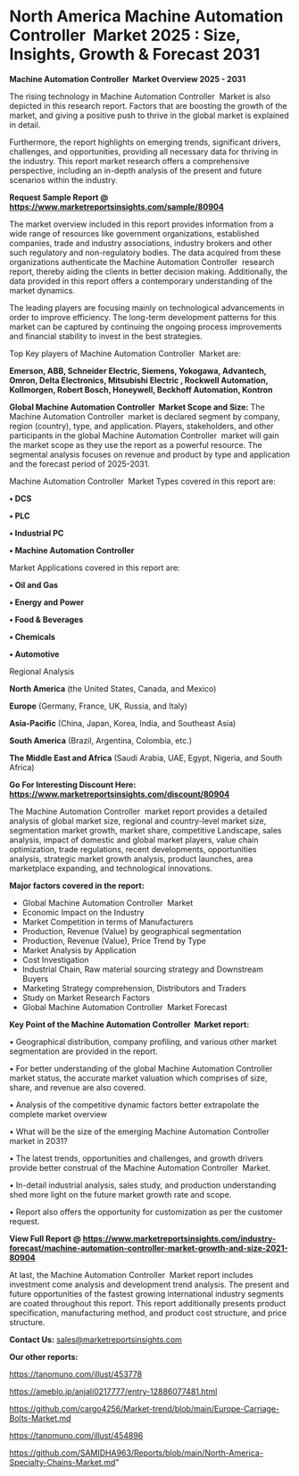# North America Machine Automation Controller  Market 2025 : Size, Insights, Growth & Forecast 2031

<Strong> Machine Automation Controller  Market Overview 2025 - 2031</strong>

The rising technology in Machine Automation Controller  Market is also depicted in this research report. Factors that are boosting the growth of the market, and giving a positive push to thrive in the global market is explained in detail.

Furthermore, the report highlights on emerging trends, significant drivers, challenges, and opportunities, providing all necessary data for thriving in the industry. This report market research offers a comprehensive perspective, including an in-depth analysis of the present and future scenarios within the industry.

<strong>Request Sample Report @ <a href=https://www.marketreportsinsights.com/sample/80904>https://www.marketreportsinsights.com/sample/80904</a></strong>

The market overview included in this report provides information from a wide range of resources like government organizations, established companies, trade and industry associations, industry brokers and other such regulatory and non-regulatory bodies. The data acquired from these organizations authenticate the Machine Automation Controller  research report, thereby aiding the clients in better decision making. Additionally, the data provided in this report offers a contemporary understanding of the market dynamics.

The leading players are focusing mainly on technological advancements in order to improve efficiency. The long-term development patterns for this market can be captured by continuing the ongoing process improvements and financial stability to invest in the best strategies.

Top Key players of Machine Automation Controller  Market are:

<strong>Emerson, ABB, Schneider Electric, Siemens, Yokogawa, Advantech, Omron, Delta Electronics, Mitsubishi Electric , Rockwell Automation, Kollmorgen, Robert Bosch, Honeywell, Beckhoff Automation, Kontron</strong>

<strong><b>Global Machine Automation Controller  Market Scope and Size:</b></strong>
The Machine Automation Controller  market is declared segment by company, region (country), type, and application. Players, stakeholders, and other participants in the global Machine Automation Controller  market will gain the market scope as they use the report as a powerful resource. The segmental analysis focuses on revenue and product by type and application and the forecast period of 2025-2031.

Machine Automation Controller  Market Types covered in this report are:

<strong>• DCS

• PLC

• Industrial PC

• Machine Automation Controller</strong>

Market Applications covered in this report are:

<strong>• Oil and Gas

• Energy and Power

• Food & Beverages

• Chemicals

• Automotive</strong> 

Regional Analysis

<strong>North America</strong> (the United States, Canada, and Mexico)

<strong>Europe</strong> (Germany, France, UK, Russia, and Italy)

<strong>Asia-Pacific</strong> (China, Japan, Korea, India, and Southeast Asia)

<strong>South America</strong> (Brazil, Argentina, Colombia, etc.)

<strong>The Middle East and Africa</strong> (Saudi Arabia, UAE, Egypt, Nigeria, and South Africa)

<strong>Go For Interesting Discount Here: <a href=https://www.marketreportsinsights.com/discount/80904>https://www.marketreportsinsights.com/discount/80904</a></strong>

The Machine Automation Controller  market report provides a detailed analysis of global market size, regional and country-level market size, segmentation market growth, market share, competitive Landscape, sales analysis, impact of domestic and global market players, value chain optimization, trade regulations, recent developments, opportunities analysis, strategic market growth analysis, product launches, area marketplace expanding, and technological innovations.

<strong><b>Major factors covered in the report:</b></strong>
<ul>
  <li>Global Machine Automation Controller  Market </li>
  <li>Economic Impact on the Industry</li>
  <li>Market Competition in terms of Manufacturers</li>
  <li>Production, Revenue (Value) by geographical segmentation</li>
  <li>Production, Revenue (Value), Price Trend by Type</li>
  <li>Market Analysis by Application</li>
  <li>Cost Investigation</li>
  <li>Industrial Chain, Raw material sourcing strategy and Downstream Buyers</li>
  <li>Marketing Strategy comprehension, Distributors and Traders</li>
  <li>Study on Market Research Factors</li>
  <li>Global Machine Automation Controller  Market Forecast</li>
</ul>

<strong><b>Key Point of the Machine Automation Controller  Market report:</b></strong>

• Geographical distribution, company profiling, and various other market segmentation are provided in the report.

• For better understanding of the global Machine Automation Controller  market status, the accurate market valuation which comprises of size, share, and revenue are also covered.

• Analysis of the competitive dynamic factors better extrapolate the complete market overview

• What will be the size of the emerging Machine Automation Controller  market in 2031?

• The latest trends, opportunities and challenges, and growth drivers provide better construal of the Machine Automation Controller  Market.

• In-detail industrial analysis, sales study, and production understanding shed more light on the future market growth rate and scope.

• Report also offers the opportunity for customization as per the customer request.

<strong><b>View Full Report @ <a href=https://www.marketreportsinsights.com/industry-forecast/machine-automation-controller-market-growth-and-size-2021-80904>https://www.marketreportsinsights.com/industry-forecast/machine-automation-controller-market-growth-and-size-2021-80904</a></b></strong>


At last, the Machine Automation Controller  Market report includes investment come analysis and development trend analysis. The present and future opportunities of the fastest growing international industry segments are coated throughout this report. This report additionally presents product specification, manufacturing method, and product cost structure, and price structure.

<strong>Contact Us:</strong>
sales@marketreportsinsights.com

<strong>Our other reports:</strong>

<a href=https://tanomuno.com/illust/453778>https://tanomuno.com/illust/453778</a>

<a href=https://ameblo.jp/anjali0217777/entry-12886077481.html>https://ameblo.jp/anjali0217777/entry-12886077481.html</a>

<a href=https://github.com/cargo4256/Market-trend/blob/main/Europe-Carriage-Bolts-Market.md>https://github.com/cargo4256/Market-trend/blob/main/Europe-Carriage-Bolts-Market.md</a>

<a href=https://tanomuno.com/illust/454896>https://tanomuno.com/illust/454896</a>

<a href=https://github.com/SAMIDHA963/Reports/blob/main/North-America-Specialty-Chains-Market.md>https://github.com/SAMIDHA963/Reports/blob/main/North-America-Specialty-Chains-Market.md</a>"

